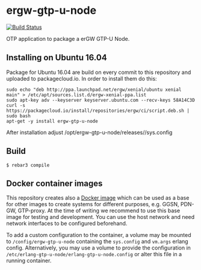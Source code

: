 ergw-gtp-u-node
===============

[![Build Status](https://travis-ci.org/travelping/ergw-gtp-u-node.svg?branch=master)](https://travis-ci.org/travelping/ergw-gtp-u-node)

OTP application to package a erGW GTP-U Node.

Installing on Ubuntu 16.04
--------------------------

Package for Ubuntu 16.04 are build on every commit to this repository and uploaded to packagecloud.io. In order to install them do this:

    sudo echo "deb http://ppa.launchpad.net/ergw/xenial/ubuntu xenial main" > /etc/apt/sources.list.d/ergw-xenial-ppa.list
    sudo apt-key adv --keyserver keyserver.ubuntu.com --recv-keys 58A14C3D
    curl -s https://packagecloud.io/install/repositories/ergw/ci/script.deb.sh | sudo bash
    apt-get -y install ergw-gtp-u-node

After installation adjust /opt/ergw-gtp-u-node/releases/<version>/sys.config

Build
-----

    $ rebar3 compile


Docker container images
------------------------

This repository creates also a [Docker
image](https://hub.docker.com/r/ergw/ergw-gtp-u-node/) which can be used as a
base for other images to create systems for different purposes, e.g. GGSN,
PDN-GW, GTP-proxy.  At the time of writing we recommend to use this base image
for testing and development. You can use the host network and need network
interfaces to be configured beforehand.

To add a custom configuration to the container, a volume may be mounted
to `/config/ergw-gtp-u-node` containing the `sys.config` and `vm.args` erlang
config. Alternatively, you may use a volume to provide the configuration in
`/etc/erlang-gtp-u-node/erlang-gtp-u-node.config` or alter this file in
a running container.
